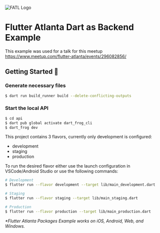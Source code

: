 ![FATL Logo](https://secure.meetupstatic.com/photos/event/c/2/6/c/clean_501889772.webp)
# Flutter Atlanta Dart as Backend Example
This example was used for a talk for this meetup https://www.meetup.com/flutter-atlanta/events/296082856/

## Getting Started 🚀

### Generate necessary files
```sh
$ dart run build_runner build --delete-conflicting-outputs
```

### Start the local API
```sh
$ cd api
$ dart pub global activate dart_frog_cli
$ dart_frog dev
```

This project contains 3 flavors, currently only development is configured:

- development
- staging
- production

To run the desired flavor either use the launch configuration in VSCode/Android Studio or use the following commands:

```sh
# Development
$ flutter run --flavor development --target lib/main_development.dart

# Staging
$ flutter run --flavor staging --target lib/main_staging.dart

# Production
$ flutter run --flavor production --target lib/main_production.dart
```

_\*Flutter Atlanta Packages Example works on iOS, Android, Web, and Windows._
